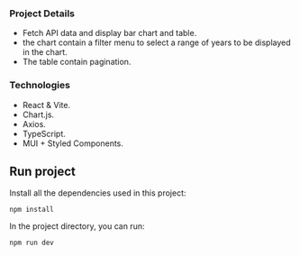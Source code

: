 ### Project Details

- Fetch API data and display bar chart and table.
- the chart contain a filter menu to select a range of years to be displayed in the chart.
- The table contain pagination.

### Technologies

- React & Vite.
- Chart.js.
- Axios.
- TypeScript.
- MUI + Styled Components.

## Run project

Install all the dependencies used in this project:

`npm install`

In the project directory, you can run:

`npm run dev`
